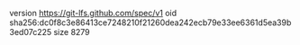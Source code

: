 version https://git-lfs.github.com/spec/v1
oid sha256:dc0f8c3e86413ce7248210f21260dea242ecb79e33ee6361d5ea39b3ed07c225
size 8279
